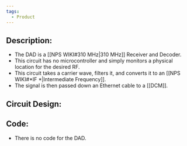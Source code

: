 ```yaml
---
tags:
  - Product
---
```

## Description:
- The DAD is a [[NPS WIKI#310 MHz|310 MHz]] Receiver and Decoder.
- This circuit has no microcontroller and simply monitors a physical location for the desired RF.
- This circuit takes a carrier wave, filters it, and converts it to an [[NPS WIKI#*IF *|Intermediate Frequency]].
- The signal is then passed down an Ethernet cable to a [[DCM]].
## Circuit Design:

## Code:
- There is no code for the DAD.